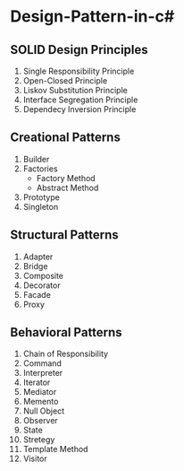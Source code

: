 # Design-Pattern-in-c#

## SOLID Design Principles
1. Single Responsibility Principle
2. Open-Closed Principle
3. Liskov Substitution Principle
4. Interface Segregation Principle
5. Dependecy Inversion Principle

## Creational Patterns
1. Builder
2. Factories
	- Factory Method
	- Abstract Method
3. Prototype
4. Singleton

## Structural Patterns
1. Adapter
2. Bridge
3. Composite
4. Decorator
5. Facade
6. Proxy

## Behavioral Patterns
1. Chain of Responsibility
2. Command
3. Interpreter
4. Iterator
5. Mediator
6. Memento
7. Null Object
8. Observer
9. State
10. Stretegy
11. Template Method
12. Visitor
